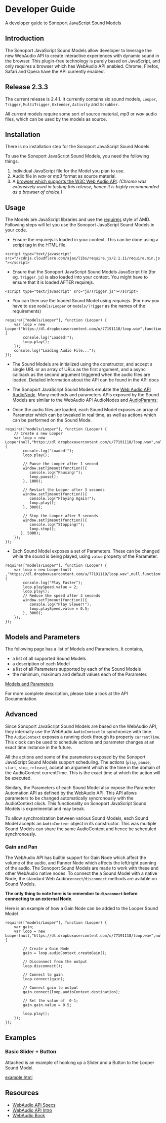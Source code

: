 # Developer Guide

A developer guide to Sonoport JavaScript Sound Models


## Introduction
The Sonoport JavaScript Sound Models allow developer to leverage the new WebAudio API to create interactive experiences with dynamic sound in the browser. This plugin-free technology is purely based on JavaScript, and only requires a browser which has WebAudio API enabled. Chrome, Firefox, Safari and Opera have the API currently enabled.

## Release 2.3.3
The current release is 2.4.1. It currently contains six sound models, `Looper`, `Trigger`,  `MultiTrigger`, `Extender`, `Activity` and `Scrubber`.

All current models require some sort of source material, _mp3_ or _wav_ audio files, which can be used by the models as source.

## Installation
There is no installation step for the Sonoport JavaScript Sound Models.

To use the Sonoport JavaScript Sound Models, you need the following things.

1. Individual JavaScript file for the Model you plan to use.
2. Audio file in _wav_ or _mp3_ format as source material.
3. A [browser which supports the W3C Web Audio API](http://caniuse.com/#feat=audio-api). _(Chrome was extensively used in testing this release, hence it is highly recommended as a browser of choice.)_


## Usage
The Models are JavaScript libraries and use the [requirejs](http://requirejs.org/) style of AMD. Following steps will let you use the  Sonoport JavaScript Sound Models in your code.

- Ensure the requirejs is loaded in your context. This can be done using a script tag in the HTML file.

`<script type="text/javascript" src="//cdnjs.cloudflare.com/ajax/libs/require.js/2.1.11/require.min.js"></script>`

- Ensure that the Sonoport JavaScript Sound Models JavaScript file (for eg. `Trigger.js`) is also loaded into your context. You might have to ensure that it is loaded AFTER requirejs.

`<script type="text/javascript" src="js/Trigger.js"></script>`

- You can then use the loaded Sound Model using _requirejs_. (For now you have to use `models/Looper` or `models/Trigger` as the names of the requirements)

```
require(["models/Looper"], function (Looper) {
    var loop = new Looper("https://dl.dropboxusercontent.com/u/77191118/loop.wav",function(){
        console.log("Loaded!");
        loop.play();
    });
    console.log("Loading Audio File...");
});
```

- The Sound Models are initialized using the constructor, and accept a single URL or an array of URLs as the first argument, and a async callback as the second argument triggered when the audio files are loaded. Detailed information about the API can be found in the API docs

- The Sonoport JavaScript Sound Models emulate the [Web Audio API AudioNode](http://webaudio.github.io/web-audio-api/#idl-def-AudioNode). Many methods and parameters APIs exposed by the Sound Models are similar to the WebAudio API AudioNodes and [AudioParams](http://webaudio.github.io/web-audio-api/#the-audioparam-interface);

- Once the audio files are loaded, each Sound Model exposes an array of Parameter which can be tweaked in real time, as well as actions which can be performed on the Sound Mode.

```
require(["models/Looper"], function (Looper) {
    // Create a new Looper
    var loop = new Looper(null,"https://dl.dropboxusercontent.com/u/77191118/loop.wav",null,function(){
        console.log("Loaded!");
        loop.play();

        // Pause the Looper after 1 second
        window.setTimeout(function(){
           console.log("Pausing!");
           loop.pause();
        }, 1000);

        // Restart the Looper after 3 seconds
        window.setTimeout(function(){
           console.log("Playing Again!");
           loop.play();
        }, 3000);

        // Stop the Looper after 5 seconds
        window.setTimeout(function(){
           console.log("Stopping!");
           loop.stop();
       }, 5000);
    });
});
```

- Each Sound Model exposes a set of Parameters. These can be changed while the sound is being played, using `value` property of the Parameter.

```
require(["models/Looper"], function (Looper) {
    var loop = new Looper(null ,"https://dl.dropboxusercontent.com/u/77191118/loop.wav",null,function(){
        console.log("Play Faster");
        loop.playSpeed.value = 2;
        loop.play();
        // Reduce the speed after 3 seconds
        window.setTimeout(function(){
           console.log("Play Slower!");
           loop.playSpeed.value = 0.5;
        }, 3000);
    });
});
```

## Models and Parameters

The following page has a list of Models and Parameters. It contains,

- a list of all supported Sound Models
- a description of each Model
- a list of all Parameters supported by each of the Sound Models
- the minimum, maximum and default values each of the Parameter.

[Models and Parameters](modelsjs.html)

For more complete description, please take a look at the API Documentation.

## Advanced

Since Sonoport JavaScript Sound Models are based on the WebAudio API, they internally use the WebAudio `AudioContext` to synchronize with time. The `AudioContext` exposes a running clock through its property `currentTime`. This clock can be used to schedule actions and parameter changes at an exact time instance in the future.

All the actions and some of the parameters exposed by the Sonoport JavaScript Sound Models support scheduling. The actions (`play`, `pause`, `start`, `stop`, `release`), accept an argument which is the time in the domain of the AudioContext currentTime. This is the exact time at which the action will be executed.

Similary, the Parameters of each Sound Model also expose the Parameter Automation API as defined by the WebAudio API. This API allows parameters to be changed automatically syncronously with the AudioContext clock. This functionality on Sonoport JavaScript Sound Models is experimental and may break.

To allow synchronization between various Sound Models, each Sound Model accepts an `AudioContext` object in its constructor. This was multiple Sound Models can share the same AudioContext and hence be scheduled synchronously.

### Gain and Pan

The WebAudio API has builtin support for Gain Node which affect the volume of the audio, and Panner Node which affects the left/right panning of the audio. The Sonoport Sound Models are made to work with these and other WebAudio native nodes. To connect the a Sound Model with a native Node, the standard Web Audio`connect`/`disconnect` methods are avilable on Sound Models.

__The only thing to note here is to remember to `disconnect` before connecting to an external Node.__

Here is an example of how a Gain Node can be added to the Looper Sound Model

```
require(["models/Looper"], function (Looper) {
    var gain;
    var loop = new Looper(null,"https://dl.dropboxusercontent.com/u/77191118/loop.wav",null,function(){

        // Create a Gain Node
        gain = loop.audioContext.createGain();

        // Disconnect from the output
        loop.disconnect();

        // Connect to gain
        loop.connect(gain);

        // Connect gain to output
        gain.connect(loop.audioContext.destination);

        // Set the value of  0-1;
        gain.gain.value = 0.5;

        loop.play();
    });
});

```

## Examples

### Basic Slider + Button

Attached is an example of hooking up a Slider and a Button to the Looper Sound Model.

[example.html](example.html)

## Resources
- [WebAudio API Specs](http://webaudio.github.io/web-audio-api/)
- [WebAudio API Intro](http://www.html5rocks.com/en/tutorials/webaudio/intro/)
- [WebAudio Book](http://chimera.labs.oreilly.com/books/1234000001552)
